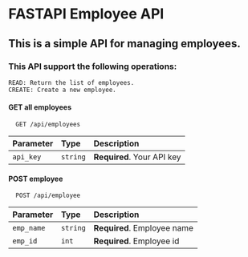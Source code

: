 # FASTAPI Employee API

## This is a simple API for managing employees.

### This API support the following operations:
    READ: Return the list of employees.
    CREATE: Create a new employee.
#### GET all employees

```http
  GET /api/employees
```

| Parameter  | Type     | Description                 |
| :--------  | :------- | :-------------------------  |
| `api_key`  | `string` | **Required**. Your API key  |


#### POST employee

```http
  POST /api/employee
```

| Parameter  | Type     | Description                 |
| :--------  | :------- | :-------------------------  |
| `emp_name` | `string` | **Required**. Employee name |
| `emp_id`   | `int`    | **Required**. Employee id   |
